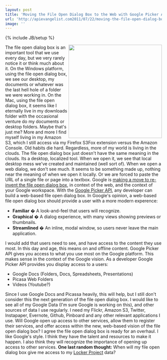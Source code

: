 ```yaml
---
layout: post
title: 'Moving the File Open Dialog Box to the Web with Google Picker API'
url: 'http://apievangelist.com2011/07/22/moving-the-file-open-dialog-box-to-the-web-with-google-picker-api/'
image: ''
---
```

{% include JB/setup %}
<img src="http://kinlane-productions.s3.amazonaws.com/file-open-dialog.png"  width="300" align="right" />The file open dialog box is an important tool that we use every day, but we very rarely notice it or think much about it.
On the Windows platform, using the file open dialog box, we see our desktop, my documents or whatever was the last hell hole of a folder we were working in.
On the Mac, using the file open dialog box, it seems like I eternally live in my downloads folder with the occasional venture do my documents or desktop folders. Maybe that's just me?
More and more I find myself living in my Amazon S3, which I still access via my Firefox S3Fox extension versus the Amazon Console. Old habits die hard. Regardless, more of my world is living in the clouds.
The file open dialog box just doesn't have the same meaning in the clouds. Its a desktop, localized tool. When we open it, we see that local desktop mess we've created and maintained (well sort of).
When we open a web dialog, we don't see much. It seems to be something made up, nothing near the meaning of when we open it locally. Or we are forced to paste the URL of a single file or page into a textbox.
Google is <a title="making a move to re-invent the File Open Dialog" href="http://googlecode.blogspot.com/2011/07/get-picky-with-google-picker-api.html">making a move to re-invent the file open dialog box</a>, in context of the web, and the context of your Google workspace.
With the <a title="Google Picker API" href="http://code.google.com/apis/picker/docs/index.html">Google Picker API</a>, any developer can build a web-based file open dialog box. In Google's opinion, a web-based file open dialog box should provide a user with a more modern experence:
<ul >
     <li>
          <strong>Familiar</strong> � A look-and-feel that users will recognize.
     </li>
     <li>
          <strong>Graphical</strong> � A dialog experience, with many views showing previews or thumbnails.
     </li>
     <li>
          <strong>Streamlined</strong> � An inline, modal window, so users never leave the main application.
     </li>
</ul>I would add that users need to see, and have access to the content they use most. In this day and age, this means on and offline content. Google Picker API gives you access to what you use most on the Google platform. This makes sense in the context of the Google vision.
As a developer Google Picker API provides you display access to a users:
<ul >
     <li>Google Docs (Folders, Docs, Spreadsheets, Presentations)
     </li>
     <li>Picasa Web Folders
     </li>
     <li>Videos (Youtube?)
     </li>
</ul>Since I use Google Docs and Picassa heavily, this will help, but I still don't consider this the next generation of the file open dialog box.
I would like to see all of my Google Data (I'm sure Google is working on this), and other sources of data I use regularly. I need my Flickr, Amazon S3, Twitter, Instapaper, Evernote, Github, Pinboard and any other relevant applications I use.
Will Google open up access to other services, allow them to register their services, and offer access within the new, web-based vision of the file open dialog box?
I agree the file open dialog box is ready for an overhaul. I like Google's style. I think they have the talent and resources to make it happen. I also think they will recognize the importance of opening up access to other services.
<strong>One last random thought:</strong> When will my file open dialog box give me access to my <a title="Locker Project" href="http://lockerproject.org/">Locker Project</a> data?
